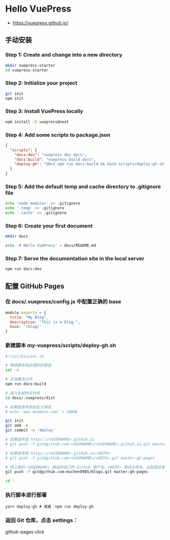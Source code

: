 # Hello VuePress

- https://vuepress.github.io/

## 手动安装

### Step 1: Create and change into a new directory

```bash
mkdir vuepress-starter
cd vuepress-starter
```
### Step 2: Initialize your project

```bash
git init
npm init
```
### Step 3: Install VuePress locally

```bash
npm install -D vuepress@next
```
### Step 4: Add some scripts to package.json

```json
{
  "scripts": {
    "docs:dev": "vuepress dev docs",
    "docs:build": "vuepress build docs",
    "deploy-gh": "GH=1 npm run docs:build && bash scripts/deploy-gh.sh"
  }
}
```
### Step 5: Add the default temp and cache directory to .gitignore file

```bash
echo 'node_modules' >> .gitignore
echo '.temp' >> .gitignore
echo '.cache' >> .gitignore
```

### Step 6: Create your first document

```bash
mkdir docs

echo '# Hello VuePress' > docs/README.md
```
### Step 7: Serve the documentation site in the local server

```bash
npm run docs:dev
```

## 配置 GitHub Pages

###  在 docs/.vuepress/config.js 中配置正确的 base

```js
module.exports = {
  title: "My Blog",
  description: "This is a blog.",
  base: '/blog/' 
}
```

### 新建脚本 my-vuepress/scripts/deploy-gh.sh

```sh
#!/usr/bin/env sh

# 确保脚本抛出遇到的错误
set -e

# 生成静态文件
npm run docs:build

# 进入生成的文件夹
cd docs/.vuepress/dist

# 如果是发布到自定义域名
# echo 'www.example.com' > CNAME

git init
git add -A
git commit -m 'deploy'

# 如果发布到 https://<USERNAME>.github.io
# git push -f git@github.com:<USERNAME>/<USERNAME>.github.io.git master

# 如果发布到 https://<USERNAME>.github.io/<REPO>
# git push -f git@github.com:<USERNAME>/<REPO>.git master:gh-pages

# 把上面的 <USERNAME> 换成你自己的 Github 用户名，<REPO> 换成仓库名，比如我这里就是：
git push -f git@github.com:muchen0905/blogs.git master:gh-pages

cd -
```

### 执行脚本进行部署

```
yarn deploy-gh # 或者：npm run deploy-gh
```

### 返回 Git 仓库，点击 settings：

github-pages click

